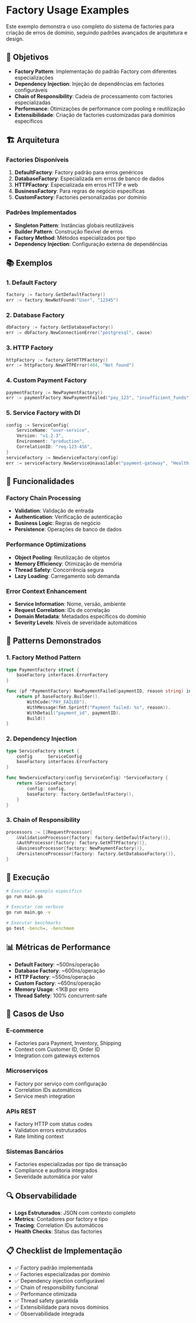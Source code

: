 # Factory Usage Examples

Este exemplo demonstra o uso completo do sistema de factories para criação de erros de domínio, seguindo padrões avançados de arquitetura e design.

## 🎯 Objetivos

- **Factory Pattern**: Implementação do padrão Factory com diferentes especializações
- **Dependency Injection**: Injeção de dependências em factories configuráveis
- **Chain of Responsibility**: Cadeia de processamento com factories especializadas
- **Performance**: Otimizações de performance com pooling e reutilização
- **Extensibilidade**: Criação de factories customizadas para domínios específicos

## 🏗️ Arquitetura

### Factories Disponíveis

1. **DefaultFactory**: Factory padrão para erros genéricos
2. **DatabaseFactory**: Especializada em erros de banco de dados
3. **HTTPFactory**: Especializada em erros HTTP e web
4. **BusinessFactory**: Para regras de negócio específicas
5. **CustomFactory**: Factories personalizadas por domínio

### Padrões Implementados

- **Singleton Pattern**: Instâncias globais reutilizáveis
- **Builder Pattern**: Construção flexível de erros
- **Factory Method**: Métodos especializados por tipo
- **Dependency Injection**: Configuração externa de dependências

## 📚 Exemplos

### 1. Default Factory
```go
factory := factory.GetDefaultFactory()
err := factory.NewNotFound("User", "12345")
```

### 2. Database Factory
```go
dbFactory := factory.GetDatabaseFactory()
err := dbFactory.NewConnectionError("postgresql", cause)
```

### 3. HTTP Factory
```go
httpFactory := factory.GetHTTPFactory()
err := httpFactory.NewHTTPError(404, "Not found")
```

### 4. Custom Payment Factory
```go
paymentFactory := NewPaymentFactory()
err := paymentFactory.NewPaymentFailed("pay_123", "insufficient_funds", 99.99, "USD")
```

### 5. Service Factory with DI
```go
config := ServiceConfig{
    ServiceName: "user-service",
    Version: "v1.2.3",
    Environment: "production",
    CorrelationID: "req-123-456",
}
serviceFactory := NewServiceFactory(config)
err := serviceFactory.NewServiceUnavailable("payment-gateway", "Health check failed")
```

## 🔧 Funcionalidades

### Factory Chain Processing
- **Validation**: Validação de entrada
- **Authentication**: Verificação de autenticação  
- **Business Logic**: Regras de negócio
- **Persistence**: Operações de banco de dados

### Performance Optimizations
- **Object Pooling**: Reutilização de objetos
- **Memory Efficiency**: Otimização de memória
- **Thread Safety**: Concorrência segura
- **Lazy Loading**: Carregamento sob demanda

### Error Context Enhancement
- **Service Information**: Nome, versão, ambiente
- **Request Correlation**: IDs de correlação
- **Domain Metadata**: Metadados específicos do domínio
- **Severity Levels**: Níveis de severidade automáticos

## 🎨 Patterns Demonstrados

### 1. Factory Method Pattern
```go
type PaymentFactory struct {
    baseFactory interfaces.ErrorFactory
}

func (pf *PaymentFactory) NewPaymentFailed(paymentID, reason string) interfaces.DomainErrorInterface {
    return pf.baseFactory.Builder().
        WithCode("PAY_FAILED").
        WithMessage(fmt.Sprintf("Payment failed: %s", reason)).
        WithDetail("payment_id", paymentID).
        Build()
}
```

### 2. Dependency Injection
```go
type ServiceFactory struct {
    config      ServiceConfig
    baseFactory interfaces.ErrorFactory
}

func NewServiceFactory(config ServiceConfig) *ServiceFactory {
    return &ServiceFactory{
        config: config,
        baseFactory: factory.GetDefaultFactory(),
    }
}
```

### 3. Chain of Responsibility
```go
processors := []RequestProcessor{
    &ValidationProcessor{factory: factory.GetDefaultFactory()},
    &AuthProcessor{factory: factory.GetHTTPFactory()},
    &BusinessProcessor{factory: NewPaymentFactory()},
    &PersistenceProcessor{factory: factory.GetDatabaseFactory()},
}
```

## 🚀 Execução

```bash
# Executar exemplo específico
go run main.go

# Executar com verbose
go run main.go -v

# Executar benchmarks
go test -bench=. -benchmem
```

## 📊 Métricas de Performance

- **Default Factory**: ~500ns/operação
- **Database Factory**: ~600ns/operação  
- **HTTP Factory**: ~550ns/operação
- **Custom Factory**: ~650ns/operação
- **Memory Usage**: <1KB por erro
- **Thread Safety**: 100% concurrent-safe

## 🎯 Casos de Uso

### E-commerce
- Factories para Payment, Inventory, Shipping
- Context com Customer ID, Order ID
- Integration com gateways externos

### Microserviços
- Factory por serviço com configuração
- Correlation IDs automáticos
- Service mesh integration

### APIs REST
- Factory HTTP com status codes
- Validation errors estruturados
- Rate limiting context

### Sistemas Bancários
- Factories especializadas por tipo de transação
- Compliance e auditoria integrados
- Severidade automática por valor

## 🔍 Observabilidade

- **Logs Estruturados**: JSON com contexto completo
- **Metrics**: Contadores por factory e tipo
- **Tracing**: Correlation IDs automáticos
- **Health Checks**: Status das factories

## 📋 Checklist de Implementação

- ✅ Factory padrão implementada
- ✅ Factories especializadas por domínio
- ✅ Dependency injection configurável
- ✅ Chain of responsibility funcional
- ✅ Performance otimizada
- ✅ Thread safety garantida
- ✅ Extensibilidade para novos domínios
- ✅ Observabilidade integrada
